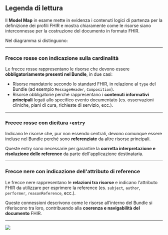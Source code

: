 ## Legenda di lettura

Il **Model Map** in esame mette in evidenza i contenuti logici di partenza per la definizione dei profili FHIR e mostra chiaramente come le risorse siano interconnesse per la costruzione del documento in formato FHIR.

Nel diagramma si distinguono:

---

### Frecce rosse con indicazione sulla cardinalità

Le frecce rosse rappresentano le risorse che devono essere **obbligatoriamente presenti nel Bundle**, in due casi:

- Risorse mandatorie secondo lo standard FHIR, in relazione al `type` del Bundle (ad esempio `MessageHeader`, `Composition`).
- Risorse obbligatorie perché rappresentano i **contenuti informativi principali** legati allo specifico evento documentato (es. osservazioni cliniche, piani di cura, richieste di servizio, ecc.).

---

### Frecce rosse con dicitura `+entry`

Indicano le risorse che, pur non essendo centrali, devono comunque essere incluse nel Bundle perché sono **referenziate** da altre risorse principali.

Queste entry sono necessarie per garantire la **corretta interpretazione e risoluzione delle reference** da parte dell'applicazione destinataria.

---

### Frecce nere con indicazione dell'attributo di reference

Le frecce nere rappresentano le **relazioni tra risorse** e indicano l'attributo FHIR da utilizzare per esprimere la reference (es. `subject`, `author`, `performer`, `reasonReference`, ecc.).

Queste connessioni descrivono come le risorse all’interno del Bundle si riferiscono tra loro, contribuendo alla **coerenza e navigabilità del documento** FHIR.

---

![](Modello_logico_TV.png)